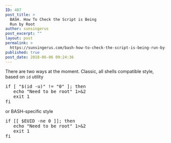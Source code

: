 ```yaml
---
ID: 487
post_title: >
  BASH. How To Check the Script is Being
  Run by Root
author: sunsingerus
post_excerpt: ""
layout: post
permalink: >
  https://sunsingerus.com/bash-how-to-check-the-script-is-being-run-by-root/
published: true
post_date: 2018-06-06 09:24:36
---
```

There are two ways at the moment.
Classic, all shells compatible style, based on <code>id</code> utility
<pre>
if [ "$(id -u)" != "0" ]; then
   echo "Need to be root" 1>&2
   exit 1
fi
</pre>

or BASH-specific style
<pre>
if [[ $EUID -ne 0 ]]; then
   echo "Need to be root" 1>&2
   exit 1
fi
</pre>